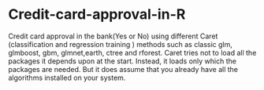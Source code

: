 # Credit-card-approval-in-R
Credit card approval in the bank(Yes or No) using different Caret (classification and regression training ) methods such as classic glm, glmboost, gbm, glmnet,earth, ctree and rforest.
Caret tries not to load all the packages it depends upon at the start. Instead, it loads only which the packages are needed. But it does assume that you already have all the algorithms installed on your system.
